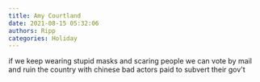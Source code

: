 ```yaml
---
title: Amy Courtland
date: 2021-08-15 05:32:06
authors: Ripp
categories: Holiday
---
```


 if we keep wearing stupid masks and scaring people we can vote by mail and ruin the country with chinese bad actors paid to subvert their gov't